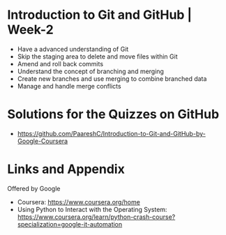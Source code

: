 
# Introduction to Git and GitHub | Week-2

- Have a advanced understanding of Git
- Skip the staging area to delete and move files within Git
- Amend and roll back commits
- Understand the concept of branching and merging
- Create new branches and use merging to combine branched data
- Manage and handle merge conflicts

Solutions for the Quizzes on GitHub 
========================================================
- https://github.com/PaareshC/Introduction-to-Git-and-GitHub-by-Google-Coursera

Links and Appendix
========================================================
Offered by Google

- Coursera: https://www.coursera.org/home
- Using Python to Interact with the Operating System: https://www.coursera.org/learn/python-crash-course?specialization=google-it-automation

